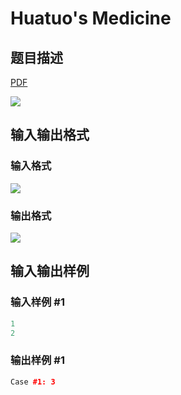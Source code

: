 # Huatuo&#039;s Medicine

## 题目描述

[problemUrl]: https://uva.onlinejudge.org/index.php?option=com_onlinejudge&Itemid=8&category=862&page=show_problem&problem=4875

[PDF](https://uva.onlinejudge.org/external/129/p12992.pdf)

![](https://cdn.luogu.com.cn/upload/vjudge_pic/UVA12992/bbd9b474895987a1022b0beeb26305588c6b0e37.png)

## 输入输出格式

### 输入格式

![](https://cdn.luogu.com.cn/upload/vjudge_pic/UVA12992/5a9e61ccae533123013e03474633c4e12244bebc.png)

### 输出格式

![](https://cdn.luogu.com.cn/upload/vjudge_pic/UVA12992/7c1f4424a2b6e7d9b699adbc5b45c1cb4dd70d75.png)

## 输入输出样例

### 输入样例 #1

```cpp
1
2
```


### 输出样例 #1

```cpp
Case #1: 3
```


